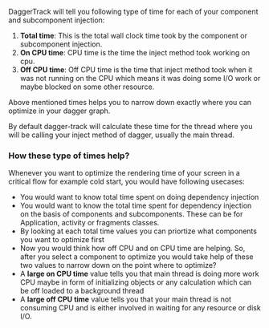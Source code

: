 DaggerTrack will tell you following type of time for each of your component and subcomponent injection:

1. **Total time**: This is the total wall clock time took by the component or subcomponent injection.
2. **On CPU time**: CPU time is the time the inject method took working on cpu.
3. **Off CPU time**: Off CPU time is the time that inject method took when it was not running on the CPU which means it was doing some I/O work or maybe blocked on some other resource.

Above mentioned times helps you to narrow down exactly where you can optimize in your dagger graph.

By default dagger-track will calculate these time for the thread where you will be calling your inject method of dagger, usually the main thread.

### How these type of times help?

Whenever you want to optimize the rendering time of your screen in a critical flow for example cold start, you would have following usecases:

* You would want to know total time spent on doing dependency injection
* You would want to know the total time spent for dependency injection on the basis of components and subcomponents. These can be for Application, activity or fragments classes.
* By looking at each total time values you can priortize what components you want to optimize first
* Now you would think how off CPU and on CPU time are helping. So, after you select a component to optimize you would take help of these two values to narrow down on the point where to optimize?<br>
* A **large on CPU time** value tells you that main thread is doing more work CPU maybe in form of initializing objects or any calculation which can be off loaded to a background thread
* A **large off CPU time** value tells you that your main thread is not consuming CPU and is either involved in waiting for any resource or disk I/O.